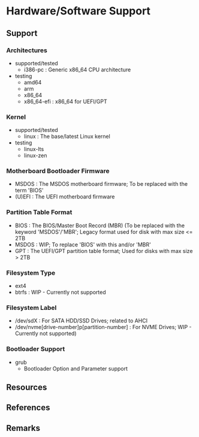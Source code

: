 # Hardware/Software Support

## Support

### Architectures 
- supported/tested
    + i386-pc : Generic x86_64 CPU architecture
- testing
    + amd64
    + arm
    + x86_64
    + x86_64-efi : x86_64 for UEFI/GPT

### Kernel
- supported/tested
    + linux : The base/latest Linux kernel
- testing
    + linux-lts
    + linux-zen

### Motherboard Bootloader Firmware
+ MSDOS  : The MSDOS motherboard firmware; To be replaced with the term 'BIOS'
+ (U)EFI : The UEFI  motherboard firmware

### Partition Table Format
+ BIOS   : The BIOS/Master Boot Record (MBR) (To be replaced with the keyword 'MSDOS'/'MBR'; Legacy format used for disk with max size <= 2TB
+ MSDOS  : WIP; To replace 'BIOS' with this and/or 'MBR'
+ GPT    : The UEFI/GPT partition table format; Used for disks with max size > 2TB

### Filesystem Type
+ ext4
+ btrfs : WIP - Currently not supported

### Filesystem Label
+ /dev/sdX : For SATA HDD/SSD Drives; related to AHCI
+ /dev/nvme[drive-number]p[partition-number] : For NVME Drives; WIP - Currently not supported)

### Bootloader Support
- grub
    + Bootloader Option and Parameter support

## Resources

## References

## Remarks
